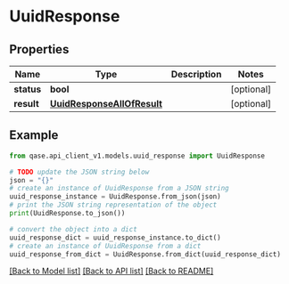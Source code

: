 # UuidResponse


## Properties

Name | Type | Description | Notes
------------ | ------------- | ------------- | -------------
**status** | **bool** |  | [optional] 
**result** | [**UuidResponseAllOfResult**](UuidResponseAllOfResult.md) |  | [optional] 

## Example

```python
from qase.api_client_v1.models.uuid_response import UuidResponse

# TODO update the JSON string below
json = "{}"
# create an instance of UuidResponse from a JSON string
uuid_response_instance = UuidResponse.from_json(json)
# print the JSON string representation of the object
print(UuidResponse.to_json())

# convert the object into a dict
uuid_response_dict = uuid_response_instance.to_dict()
# create an instance of UuidResponse from a dict
uuid_response_from_dict = UuidResponse.from_dict(uuid_response_dict)
```
[[Back to Model list]](../README.md#documentation-for-models) [[Back to API list]](../README.md#documentation-for-api-endpoints) [[Back to README]](../README.md)


